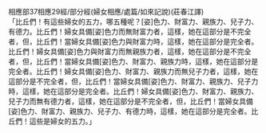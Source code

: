 相應部37相應29經/部分經(婦女相應/處篇/如來記說)(莊春江譯)  
「比丘們！有這些婦女的五力，哪五種呢？[姿]色力、財富力、親族力、兒子力、有德力。比丘們！婦女具備[姿]色力而無財富力者，這樣，她在這部分是不完全者，但，比丘們！當婦女具備[姿]色力與財富力時，這樣，她在這部分是完全者。比丘們！婦女具備[姿]色力與財富力而無親族力者，這樣，她在這部分是不完全者，但，比丘們！當婦女具備[姿]色力、財富力、親族力時，這樣，她在這部分是完全者。比丘們！婦女具備[姿]色力、財富力、親族力而無兒子力者，這樣，她在這部分是不完全者，但，比丘們！當婦女具備[姿]色力、財富力、親族力、兒子力時，這樣，她在這部分是完全者。比丘們！婦女具備[姿]色力、財富力、親族力、兒子力而無有德力者，這樣，她在這部分是不完全者，但，比丘們！當婦女具備[姿]色力、財富力、親族力、兒子力、有德力時，這樣，她在這部分是完全者。比丘們！這些是婦女的五力。」  
  
  
